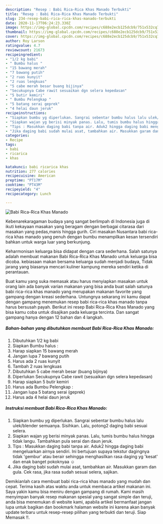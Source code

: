 ```yaml
---
description: "Resep : Babi Rica-Rica Khas Manado Terbukti"
title: "Resep : Babi Rica-Rica Khas Manado Terbukti"
slug: 234-resep-babi-rica-rica-khas-manado-terbukti
date: 2020-11-17T06:24:23.330Z
image: https://img-global.cpcdn.com/recipes/c688e2ecb125dcb9/751x532cq70/babi-rica-rica-khas-manado-foto-resep-utama.jpg
thumbnail: https://img-global.cpcdn.com/recipes/c688e2ecb125dcb9/751x532cq70/babi-rica-rica-khas-manado-foto-resep-utama.jpg
cover: https://img-global.cpcdn.com/recipes/c688e2ecb125dcb9/751x532cq70/babi-rica-rica-khas-manado-foto-resep-utama.jpg
author: Roy Larson
ratingvalue: 4.7
reviewcount: 21673
recipeingredient:
- "1/2 kg babi"
- " Bumbu halus "
- "15 bawang merah"
- "7 bawang putih"
- "2 ruas kunyit"
- "2 ruas lengkuas"
- "5 cabe merah besar buang bijinya"
- "Secukupnya Cabe rawit sesuaikan dgn selera kepedasan"
- "5 butir kemiri"
- " Bumbu Pelengkap "
- "5 batang serai geprek"
- "4 helai daun jeruk"
recipeinstructions:
- "Siapkan bumbu yg diperlukan. Sangrai sebentar bumbu halus lalu ulek/blender semuanya. Sisihkan. Lalu, potong2 daging babi sesuai selera."
- "Siapkan wajan yg berisi minyak panas. Lalu, tumis bumbu halus hingga tidak langu. Tambahkan pula serai dan daun jeruk."
- "Tips : Masukkan daging babi tanpa air. Aduk2 hingga daging babi mengeluarkan airnya sendiri. Ini bertujuan supaya tekstur dagingnya tidak &#39;gembur&#39; atau berair sehingga menghasilkan rasa daging yg &#39;kesat&#39; dan enak banget pokoknyaa ☺"
- "Jika daging babi sudah mulai asat, tambahkan air. Masukkan garam dan gula. Cek rasa, jika rasa sudah sesuai selera, sajikan."
categories:
- Recipe
tags:
- babi
- ricarica
- khas

katakunci: babi ricarica khas 
nutrition: 277 calories
recipecuisine: American
preptime: "PT17M"
cooktime: "PT43M"
recipeyield: "4"
recipecategory: Lunch

---
```



![Babi Rica-Rica Khas Manado](https://img-global.cpcdn.com/recipes/c688e2ecb125dcb9/751x532cq70/babi-rica-rica-khas-manado-foto-resep-utama.jpg)

Kebenarekaragaman budaya yang sangat berlimpah di Indonesia juga di ikuti kekayaan masakan yang beragam dengan berbagai citarasa dari masakan yang pedas,manis hingga gurih. Ciri masakan Nusantara babi rica-rica khas manado yang penuh dengan bumbu menampilkan kesan tersendiri bahkan untuk warga luar yang berkunjung.


Keharmonisan keluarga bisa didapat dengan cara sederhana. Salah satunya adalah membuat makanan Babi Rica-Rica Khas Manado untuk keluarga bisa dicoba. kebiasaan makan bersama keluarga sudah menjadi budaya, Tidak jarang yang biasanya mencari kuliner kampung mereka sendiri ketika di perantauan.



Buat kamu yang suka memasak atau harus menyiapkan masakan untuk orang lain ada banyak varian makanan yang bisa anda buat salah satunya babi rica-rica khas manado yang merupakan makanan favorite yang gampang dengan kreasi sederhana. Untungnya sekarang ini kamu dapat dengan gampang menemukan resep babi rica-rica khas manado tanpa harus bersusah payah.
Berikut ini resep Babi Rica-Rica Khas Manado yang bisa kamu coba untuk disajikan pada keluarga tercinta. Dan sangat gampang hanya dengan 12 bahan dan 4 langkah.


<!--inarticleads1-->

##### Bahan-bahan yang dibutuhkan membuat Babi Rica-Rica Khas Manado:

1. Dibutuhkan 1/2 kg babi
1. Siapkan  Bumbu halus :
1. Harap siapkan 15 bawang merah
1. Jangan lupa 7 bawang putih
1. Harus ada 2 ruas kunyit
1. Tambah 2 ruas lengkuas
1. Dibutuhkan 5 cabe merah besar (buang bijinya)
1. Diperlukan Secukupnya Cabe rawit (sesuaikan dgn selera kepedasan)
1. Harap siapkan 5 butir kemiri
1. Harus ada  Bumbu Pelengkap :
1. Jangan lupa 5 batang serai (geprek)
1. Harus ada 4 helai daun jeruk




<!--inarticleads2-->

##### Instruksi membuat  Babi Rica-Rica Khas Manado:

1. Siapkan bumbu yg diperlukan. Sangrai sebentar bumbu halus lalu ulek/blender semuanya. Sisihkan. Lalu, potong2 daging babi sesuai selera.
1. Siapkan wajan yg berisi minyak panas. Lalu, tumis bumbu halus hingga tidak langu. Tambahkan pula serai dan daun jeruk.
1. Tips : Masukkan daging babi tanpa air. Aduk2 hingga daging babi mengeluarkan airnya sendiri. Ini bertujuan supaya tekstur dagingnya tidak &#39;gembur&#39; atau berair sehingga menghasilkan rasa daging yg &#39;kesat&#39; dan enak banget pokoknyaa ☺
1. Jika daging babi sudah mulai asat, tambahkan air. Masukkan garam dan gula. Cek rasa, jika rasa sudah sesuai selera, sajikan.




Demikianlah cara membuat babi rica-rica khas manado yang mudah dan cepat. Terima kasih atas waktu anda untuk membaca artikel makanan ini. Saya yakin kamu bisa meniru dengan gampang di rumah. Kami masih menyimpan banyak resep makanan spesial yang sangat simple dan teruji, anda bisa menemukan di website kami, apabila artikel bermanfaat jangan lupa untuk bagikan dan bookmark halaman website ini karena akan banyak update terbaru untuk resep-resep pilihan yang terbukti dan teruji. Siap Memasak !!. 
